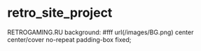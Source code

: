 # retro_site_project
RETROGAMING.RU
background: #fff url(/images/BG.png) center center/cover no-repeat padding-box fixed;
